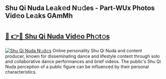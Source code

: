 ## Shu Qi Nuda Le𝚊k𝚎d N𝚞𝚍es - Part-WUx Photos Vid𝚎o Le𝚊ks GAmMh

# <h2><a href="http://fbfiqt.evod.top/?m=Shu+Qi+Nuda">🔗 👉🔴 Shu Qi Nuda Vid𝚎o Ph𝚘t𝚘s</a></h2>

[![Shu Qi Nuda N𝚞d𝚎s](https://i.imgur.com/8V9OHl7.gif)](http://fbfiqt.evod.top/?m=Shu+Qi+Nuda)
Online personality Shu Qi Nuda and content producer, known for disseminating dance and lifestyle content through solo and collaborative dance performances and brief videos. The public's Shu Qi Nuda perception of a public figure can be influenced by their personal characteristics. 
